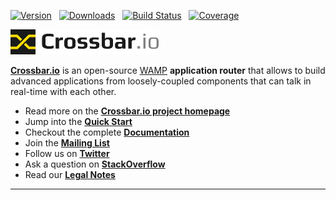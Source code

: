 [![Version](https://img.shields.io/pypi/v/crossbar.svg)](https://pypi.python.org/pypi/crossbar)
&nbsp; [![Downloads](https://img.shields.io/pypi/dm/crossbar.svg)](https://pypi.python.org/pypi/crossbar)
&nbsp; [![Build Status](https://travis-ci.org/crossbario/crossbar.svg?branch=master)](https://travis-ci.org/crossbario/crossbar)
&nbsp; [![Coverage](https://img.shields.io/codecov/c/github/crossbario/crossbar/master.svg)](https://codecov.io/github/crossbario/crossbar)

[![Crossbar.io Logo](legal/crossbar_icon_and_text_vectorized.png)](http://crossbar.io/)

**[Crossbar.io](http://crossbar.io)** is an open-source [WAMP](http://wamp.ws/) **application router** that allows to build advanced applications from loosely-coupled components that can talk in real-time with each other.

* Read more on the **[Crossbar.io project homepage](http://crossbar.io)**
* Jump into the **[Quick Start](http://crossbar.io/docs/Quick-Start/)**
* Checkout the complete **[Documentation](http://crossbar.io/docs/)**
* Join the **[Mailing List](https://groups.google.com/forum/#!forum/crossbario)**
* Follow us on **[Twitter](https://twitter.com/crossbario)**
* Ask a question on **[StackOverflow](http://stackoverflow.com/questions/ask?tags=crossbar,wamp)**
* Read our **[Legal Notes](legal/README.md)**

---
